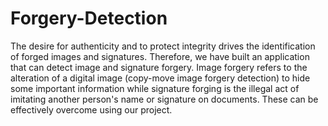 # Forgery-Detection

The desire for authenticity and to protect integrity drives the identification of forged images and signatures. Therefore, we have built an application that can detect image and signature forgery.
Image forgery refers to the alteration of a digital image (copy-move image forgery detection) to hide some important information while signature forging is the illegal act of imitating another person's name or signature on documents.
These can be effectively overcome using our project. 
